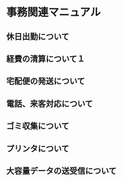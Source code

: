 # 事務関連マニュアル
## 休日出勤について
## 経費の清算について１
## 宅配便の発送について
## 電話、来客対応について
## ゴミ収集について
## プリンタについて
## 大容量データの送受信について